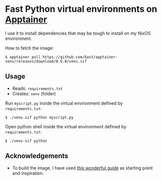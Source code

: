 # Fast Python virtual environments on [Apptainer](https://apptainer.org/)

I use it to install dependencies that may be tough to install on my NixOS environment.

How to fetch the image:
```
$ apptainer pull https://github.com/bast/apptainer-venv/releases/download/0.6.0/venv.sif
```


## Usage

- Reads: `requirements.txt`
- Creates: `venv` (folder)

Run `myscript.py` inside the virtual environment defined by `requirements.txt`:
```
$ ./venv.sif python myscript.py
```

Open python shell inside the virtual environment defined by `requirements.txt`:
```
$ ./venv.sif python
```


## Acknowledgements

- To build the image, I have used
  [this wonderful guide](https://github.com/singularityhub/singularity-deploy) as starting
  point and inspiration.
